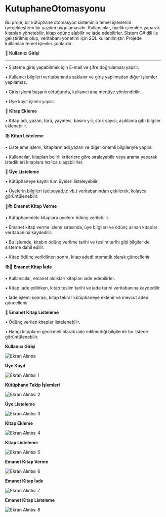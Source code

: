 # KutuphaneOtomasyonu
Bu proje, bir kütüphane otomasyon sisteminin temel işlevlerini gerçekleştiren bir yazılım uygulamasıdır. Kullanıcılar, üyelik işlemleri yaparak kitapları yönetebilir, kitap ödünç alabilir ve iade edebilirler. Sistem C# dili ile geliştirilmiş olup, veritabanı yönetimi için SQL kullanılmıştır. Projede kullanılan temel işlevler şunlardır:

🔐 **Kullanıcı Girişi**
**********************************************************************

• Sisteme giriş yapabilmek için E-mail ve şifre doğrulaması yapılır.

• Kullanıcı bilgileri veritabanında saklanır ve giriş yapılmadan diğer işlemler yapılamaz.

• Giriş işlemi başarılı olduğunda, kullanıcı ana menüye yönlendirilir.

• Üye kayıt işlemi yapılır.

📑 **Kitap Ekleme**

• Kitap adı, yazarı, türü, yayınevi, basım yılı, stok sayısı, açıklama gibi bilgiler eklenebilir.

📚 **Kitap Listeleme**

• Listeleme işlemi, kitapların adı,yazarı ve diğer önemli bilgileriyle yapılır.

• Kullancılar, kitapları belirli kriterlere göre sıralayabilir veya arama yaparak istedikleri kitaplara hızlıca ulaşabilirler.

👥 **Üye Listeleme**

• Kütüphaneye kayıtlı tüm üyeleri listeleyebilir.

• Üyelerin bilgileri (ad,soyad,tc vb.) veritabanından çekilerek, kolayca görüntülenebilir.

🔄📚 **Emanet Kitap Verme**

• Kütüphanedeki kitaplara üyelere ödünç verilebilir.

• Emanet kitap verme işlemi sırasında, üye bilgileri ve ödünç alınan kitaplar veritabanına kaydedilir.

• Bu işlemde, kitabın ödünç verilme tarihi ve teslim tarihi gibi bilgiler de sisteme dahil edilir.

• Kitap ödünç verildikten sonra, kitap adedi otomatik olarak güncellenir.

📚🔄 **Emanet Kitap İade**

• Kullanıcılar, emanet aldıkları kitapları iade edebilirler.

• Kitap iade edilirken, kitap teslim tarihi ve iade tarihi veritabanına kaydedilir.

• İade işlemi sonrası, kitap tekrar kütüphaneye eklenir ve mevcut adedi güncellenir.

📝 **Emanet Kitap Listeleme**

• Ödünç verilen kitaplar listelenebilir.

• Hangi kitapların gecikmeli olarak iade edilmediği bilgilerde bu listede görüntülenebilir.

**Kullanıcı Girişi**

![Ekran Alıntısı](https://github.com/user-attachments/assets/63c57139-b8c3-44da-8f4f-72024e8bcc24)

**Üye Kayıt**

![Ekran Alıntısı 1](https://github.com/user-attachments/assets/3be24ff8-1c75-4416-934e-02fa2ac7b7ba)

**Kütüphane Takip İşlemleri**

![Ekran Alıntısı 2](https://github.com/user-attachments/assets/12c532d7-793e-4fba-b24f-02e587a67ba5)

**Üye Listeleme**

![Ekran Alıntısı 3](https://github.com/user-attachments/assets/f03d5cf6-c1cd-42a4-8f94-c8c7dc2a3675)

**Kitap Ekleme**

![Ekran Alıntısı 4](https://github.com/user-attachments/assets/fabac1d9-03df-4014-92f8-20324e4d536d)

**Kitap Listeleme**

![Ekran Alıntısı 5](https://github.com/user-attachments/assets/1701968e-8059-45f3-95e1-07e3b788239f)

**Emanet Kitap Verme**

![Ekran Alıntısı 6](https://github.com/user-attachments/assets/d3227c7c-c2e8-4cf9-9f9c-1a0027075c0b)

**Emanet Kitap İade**

![Ekran Alıntısı 7](https://github.com/user-attachments/assets/022f09dd-9658-4004-b155-d147cfaf2da8)

**Emanet Kitap Listeleme**

![Ekran Alıntısı 8](https://github.com/user-attachments/assets/ba622e81-f563-4496-8fbb-82800043ba9f)
